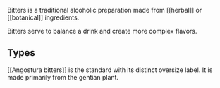 Bitters is a traditional alcoholic preparation made from [[herbal]] or [[botanical]] ingredients.

Bitters serve to balance a drink and create more complex flavors.
## Types
[[Angostura bitters]] is the standard with its distinct oversize label. It is made primarily from the gentian plant.